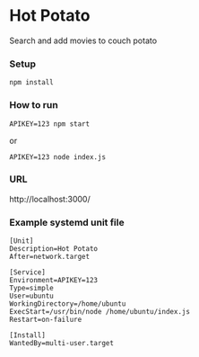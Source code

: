 # Hot Potato

Search and add movies to couch potato

### Setup

```
npm install
```

### How to run

```
APIKEY=123 npm start
```

or

```
APIKEY=123 node index.js
```

### URL

http://localhost:3000/

### Example systemd unit file

```
[Unit]
Description=Hot Potato
After=network.target

[Service]
Environment=APIKEY=123
Type=simple
User=ubuntu
WorkingDirectory=/home/ubuntu
ExecStart=/usr/bin/node /home/ubuntu/index.js
Restart=on-failure

[Install]
WantedBy=multi-user.target
```
